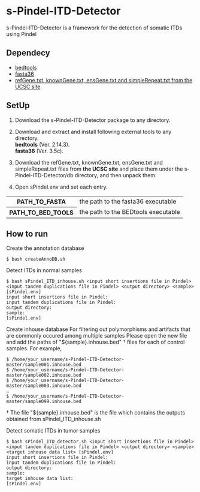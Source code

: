 s-Pindel-ITD-Detector
==================

s-Pindel-ITD-Detector is a framework for the detection of somatic ITDs using Pindel

Dependecy
----------

* [bedtools](https://code.google.com/p/bedtools/)
* [fasta36](http://faculty.virginia.edu/wrpearson/fasta/fasta36/)
* [refGene.txt, knownGene.txt, ensGene.txt and simpleRepeat.txt from the UCSC site](http://hgdownload.cse.ucsc.edu/goldenpath/hg19/database/)

SetUp
----------

1. Download the s-Pindel-ITD-Detector package to any directory.

2. Download and extract and install following external tools to any directory.  
  **bedtools** (Ver. 2.14.3).  
  **fasta36** (Ver. 3.5c).  

3. Download the refGene.txt, knownGene.txt, ensGene.txt and simpleRepeat.txt files from **the UCSC site** and place them under the s-Pindel-ITD-Detector/db directory, and then unpack them.  

4. Open sPindel.env and set each entry.  
<table>
<tr>
<th>PATH_TO_FASTA</th>
<td>the path to the fasta36 executable</td>  
</tr>
<tr>
<th>PATH_TO_BED_TOOLS</th>
<td>the path to the BEDtools executable</td>  
</tr>
</table>


How to run
---

Create the annotation database

    $ bash createAnnoDB.sh

Detect ITDs in normal samples

    $ bash sPindel_ITD_inhouse.sh <input short insertions file in Pindel> <input tandem duplications file in Pindel> <output directory> <sample> [sPindel.env]
    input short insertions file in Pindel: 
    input tandem duplications file in Pindel: 
    output directory: 
    sample: 
    [sPindel.env]
    
Create inhouse database
For filtering out polymorphisms and artifacts that are commonly occured among multiple samples
Please open the new file and add the paths of "${sample}.inhouse.bed" † files for each of control samples. For example,   

    $ /home/your_username/s-Pindel-ITD-Detector-master/sample001.inhouse.bed
    $ /home/your_username/s-Pindel-ITD-Detector-master/sample002.inhouse.bed
    $ /home/your_username/s-Pindel-ITD-Detector-master/sample003.inhouse.bed
    …
    $ /home/your_username/s-Pindel-ITD-Detector-master/sample099.inhouse.bed
    
† The file "${sample}.inhouse.bed" is the file which contains the outputs obtained from sPindel_ITD_inhouse.sh   

Detect somatic ITDs in tumor samples

    $ bash sPindel_ITD_detector.sh <input short insertions file in Pindel> <input tandem duplications file in Pindel> <output directory> <sample> <target inhouse data list> [sPindel.env]
    input short insertions file in Pindel: 
    input tandem duplications file in Pindel: 
    output directory: 
    sample: 
    target inhouse data list: 
    [sPindel.env]
